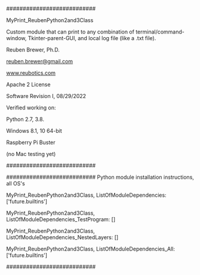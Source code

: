 ###########################

MyPrint_ReubenPython2and3Class

Custom module that can print to any combination of terminal/command-window, Tkinter-parent-GUI, and local log file (like a .txt file).

Reuben Brewer, Ph.D.

reuben.brewer@gmail.com

www.reubotics.com

Apache 2 License

Software Revision I, 08/29/2022

Verified working on:

Python 2.7, 3.8.

Windows 8.1, 10 64-bit

Raspberry Pi Buster 

(no Mac testing yet)

###########################

########################### Python module installation instructions, all OS's

MyPrint_ReubenPython2and3Class, ListOfModuleDependencies: ['future.builtins']

MyPrint_ReubenPython2and3Class, ListOfModuleDependencies_TestProgram: []

MyPrint_ReubenPython2and3Class, ListOfModuleDependencies_NestedLayers: []

MyPrint_ReubenPython2and3Class, ListOfModuleDependencies_All: ['future.builtins']

###########################
